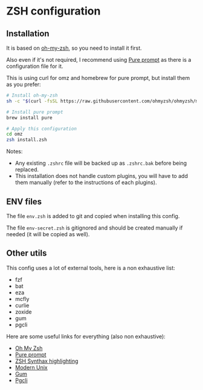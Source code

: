 
# ZSH configuration

## Installation

It is based on [oh-my-zsh](https://ohmyz.sh/), so you need to install it first.

Also even if it's not required, I recommend using [Pure prompt](https://github.com/sindresorhus/pure) as
there is a configuration file for it.

This is using curl for omz and homebrew for pure prompt, but install them as you prefer:

```bash
# Install oh-my-zsh
sh -c "$(curl -fsSL https://raw.githubusercontent.com/ohmyzsh/ohmyzsh/master/tools/install.sh)"

# Install pure prompt
brew install pure

# Apply this configuration
cd omz
zsh install.zsh
```

Notes:
- Any existing `.zshrc` file will be backed up as `.zshrc.bak` before being replaced.
- This installation does not handle custom plugins, you will have to add them manually (refer to the instructions of each plugins).

## ENV files

The file `env.zsh` is added to git and copied when installing this config.

The file `env-secret.zsh` is gitignored and should be created manually if needed (it will be copied as well).

## Other utils

This config uses a lot of external tools, here is a non exhaustive list:
- fzf
- bat
- eza
- mcfly
- curlie
- zoxide
- gum
- pgcli

Here are some useful links for everything (also non exhaustive):
- [Oh My Zsh](https://ohmyz.sh/)
- [Pure prompt](https://github.com/sindresorhus/pure)
- [ZSH Synthax highlighting](https://github.com/zsh-users/zsh-syntax-highlighting/tree/master)
- [Modern Unix](https://github.com/ibraheemdev/modern-unix)
- [Gum](https://github.com/charmbracelet/gum)
- [Pgcli](https://www.pgcli.com/)

